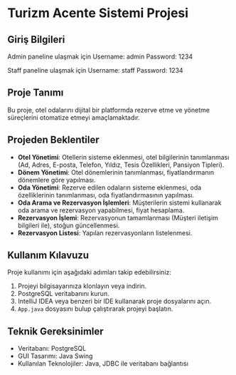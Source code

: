 # Turizm Acente Sistemi Projesi

## Giriş Bilgileri
Admin paneline ulaşmak için
Username: admin
Password: 1234

Staff paneline ulaşmak için
Username: staff
Password: 1234

## Proje Tanımı
Bu proje, otel odalarını dijital bir platformda rezerve etme ve yönetme süreçlerini otomatize etmeyi amaçlamaktadır.

## Projeden Beklentiler
- **Otel Yönetimi**: Otellerin sisteme eklenmesi, otel bilgilerinin tanımlanması (Ad, Adres, E-posta, Telefon, Yıldız, Tesis Özellikleri, Pansiyon Tipleri).
- **Dönem Yönetimi**: Otel dönemlerinin tanımlanması, fiyatlandırmanın dönemlere göre yapılması.
- **Oda Yönetimi**: Rezerve edilen odaların sisteme eklenmesi, oda özelliklerinin tanımlanması, oda fiyatlandırmasının yapılması.
- **Oda Arama ve Rezervasyon İşlemleri**: Müşterilerin sistemi kullanarak oda arama ve rezervasyon yapabilmesi, fiyat hesaplama.
- **Rezervasyon İşlemi**: Rezervasyonun tamamlanması (Müşteri iletişim bilgileri ile), stoğun güncellenmesi.
- **Rezervasyon Listesi**: Yapılan rezervasyonların listelenmesi.

## Kullanım Kılavuzu
Proje kullanımı için aşağıdaki adımları takip edebilirsiniz:

1. Projeyi bilgisayarınıza klonlayın veya indirin.
2. PostgreSQL veritabanını kurun.
3. IntelliJ IDEA veya benzeri bir IDE kullanarak proje dosyalarını açın.
4. `App.java` dosyasını bulup çalıştırarak projeyi başlatın.

## Teknik Gereksinimler
- Veritabanı: PostgreSQL
- GUI Tasarımı: Java Swing
- Kullanılan Teknolojiler: Java, JDBC ile veritabanı bağlantısı
